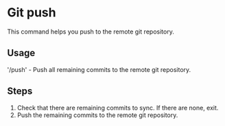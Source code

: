 # Git push
This command helps you push to the remote git repository.

## Usage
'/push' - Push all remaining commits to the remote git repository.

## Steps
1. Check that there are remaining commits to sync. If there are none, exit.
2. Push the remaining commits to the remote git repository.
